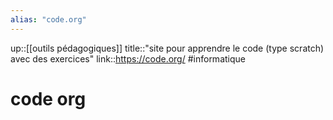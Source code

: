 ```yaml
---
alias: "code.org"
---
```

up::[[outils pédagogiques]]
title::"site pour apprendre le code (type scratch) avec des exercices"
link::https://code.org/
#informatique 
# code org
